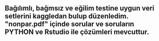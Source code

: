 ## Bağılımlı, bağmsız ve eğilim testine uygun veri setlerini kaggledan bulup düzenledim. "nonpar.pdf" içinde sorular ve soruların PYTHON ve Rstudio ile çözümleri mevcuttur.
